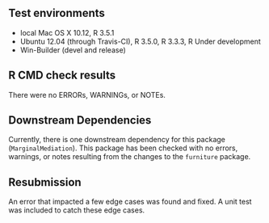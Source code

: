 ## Test environments
* local Mac OS X 10.12, R 3.5.1
* Ubuntu 12.04 (through Travis-CI), R 3.5.0, R 3.3.3, R Under development
* Win-Builder (devel and release)

## R CMD check results
There were no ERRORs, WARNINGs, or NOTEs.

## Downstream Dependencies
Currently, there is one downstream dependency for this package (`MarginalMediation`). 
This package has been checked with no errors, warnings, or notes resulting from the changes
to the `furniture` package.

## Resubmission
An error that impacted a few edge cases was found and fixed. A unit test was included to catch these
edge cases.